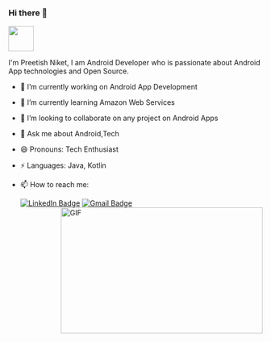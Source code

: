 ### Hi there 👋
<img src="https://media.giphy.com/media/98uBZTzlXMhkk/giphy.gif" width="50px"/>

I'm Preetish Niket,
I am Android Developer who is passionate about Android App technologies and Open Source. 


- 🔭 I’m currently working on Android App Development
- 🌱 I’m currently learning  Amazon Web Services
- 👯 I’m looking to collaborate on any project on Android Apps
- 💬 Ask me about Android,Tech
- 😄 Pronouns: Tech Enthusiast
- ⚡ Languages: Java, Kotlin
- 📫 How to reach me:

  [![LinkedIn Badge](https://img.shields.io/badge/-Preetish%20Niket-%230077B5?style=flat&logo=Linkedin&logoColor=white)](https://www.linkedin.com/in/preetish-niket/)
  [![Gmail Badge](https://img.shields.io/badge/-niketpreetish@gmail.com-%23D44638?style=flat&logo=Gmail&logoColor=white)](mailto:niketpreetish@gmail.com)
  <img align="right" height="250" width="400" alt="GIF" src="https://media.giphy.com/media/hR6Q01jCXOr31wctJw/giphy.gif" />


<!--
**PreetishNiket/PreetishNiket** is a ✨ _special_ ✨ repository because its `README.md` (this file) appears on your GitHub profile.

Here are some ideas to get you started:

- 🔭 I’m currently working on ...
- 🌱 I’m currently learning ...
- 👯 I’m looking to collaborate on ...
- 🤔 I’m looking for help with ...
- 💬 Ask me about ...
- 📫 How to reach me: ...
- 😄 Pronouns: ...
- ⚡ Fun fact: ...
-->
